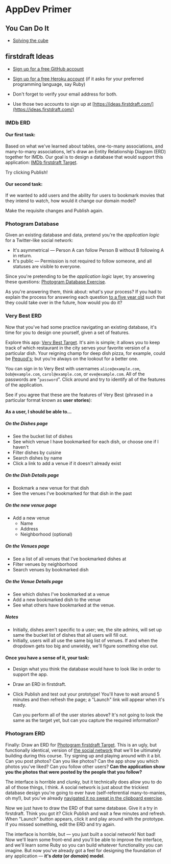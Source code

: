 # AppDev Primer

## You Can Do It

 - [Solving the cube](http://lghttp.60951.nexcesscdn.net/80487FB/Downloads/resources/downloads/Rubiks_3x3_Solution_Guide.pdf)
 
## firstdraft Ideas

 - [Sign up for a free GitHub account](https://github.com/join)
 
 - [Sign up for a free Heroku account](https://signup.heroku.com/) (if it asks for your preferred programming language, say Ruby)
 
 - Don't forget to verify your email address for both.
 
 - Use those two accounts to sign up at [https://ideas.firstdraft.com/](https://ideas.firstdraft.com/)
 
### IMDb ERD

#### Our first task:
 
Based on what we've learned about tables, one-to-many associations, and many-to-many associations, let's draw an Entity Relationship Diagram (ERD) together for IMDb. Our goal is to design a database that would support this application: [IMDb firstdraft Target](https://appdev-primer-imdb.herokuapp.com/).

Try clicking Publish!

#### Our second task:

If we wanted to add users and the ability for users to bookmark movies that they intend to watch, how would it change our domain model?

Make the requisite changes and Publish again.

### Photogram Database

Given an existing database and data, pretend you're the _application logic_ for a Twitter-like social network:

  - It's asymmetrical — Person A can follow Person B without B following A in return.
  - It's public — Permission is not required to follow someone, and all statuses are visible to everyone.

Since you're pretending to be the _application logic_ layer, try answering these questions: [Photogram Database Exercise](https://docs.google.com/spreadsheets/d/104IDD206ubqloGZbjtSUAYwfOsFpiC6bQ3C11Re57M4/edit#gid=0).

As you're answering them, think about: what's your process? If you had to explain the process for answering each question [to a five year old](https://vimeo.com/27060669) such that they could take over in the future, how would you do it?
 
### Very Best ERD

Now that you've had some practice navigating an existing database, it's time for you to design one yourself, given a set of features.
 
Explore this app: [Very Best Target](http://very-best-demo-pr-3.herokuapp.com/). It's aim is simple; it allows you to keep track of which restaurant in the city serves your favorite version of a particular dish. Your reigning champ for deep dish pizza, for example, could be [Pequod's](http://pequodspizza.com/); but you're always on the lookout for a better one.
 
You can sign in to Very Best with usernames `alice@example.com`, `bob@example.com`, `carol@example.com`, or `eve@example.com`. All of the passwords are "`password`". Click around and try to identify all of the features of the application.
 
See if you agree that these are the features of Very Best (phrased in a particular format known as **user stories**):
    
#### As a user, I should be able to...

##### On the Dishes page

 - See the bucket list of dishes
 - See which venue I have bookmarked for each dish, or choose one if I haven't
 - Filter dishes by cuisine
 - Search dishes by name
 - Click a link to add a venue if it doesn't already exist

##### On the Dish Details page

 - Bookmark a new venue for that dish
 - See the venues I've bookmarked for that dish in the past

##### On the new venue page

 - Add a new venue
   - Name
   - Address
   - Neighborhood (optional)

##### On the Venues page

 - See a list of all venues that I've bookmarked dishes at
 - Filter venues by neighborhood
 - Search venues by bookmarked dish

##### On the Venue Details page

 - See which dishes I've bookmarked at a venue
 - Add a new bookmarked dish to the venue
 - See what others have bookmarked at the venue.

##### Notes

 - Initially, dishes aren't specific to a user; we, the site admins, will set up same the bucket list of dishes that all users will fill out.
 - Initially, users will all use the same big list of venues. If and when the dropdown gets too big and unwieldy, we'll figure something else out.
  
#### Once you have a sense of it, your task:
 
 - Design what you think the database would have to look like in order to support the app.
 - Draw an ERD in firstdraft.
 - Click Publish and test out your prototype! You'll have to wait around 5 minutes and then refresh the page; a "Launch" link will appear when it's ready.
 
    Can you perform all of the user stories above? It's not going to look the same as the target yet, but can you capture the required information?
 
### Photogram ERD

Finally: Draw an ERD for [Photogram firstdraft Target](https://appdev-primer-photogram.herokuapp.com/users/sign_up). This is an ugly, but functionally identical, version of [the social network](http://photogram-final-target.herokuapp.com/) that we'll be ultimately building during this course. Try signing up and playing around with it a bit. Can you post photos? Can you like photos? Can the app show you which photos you've liked? Can you follow other users? **Can the application show you the photos that were posted by the people that you follow?**

The interface is horrible and clunky, but it technically does allow you to do all of those things, I think. A social network is just about the trickiest database design you're going to ever have (self-referential many-to-manies, oh  my!), but you've already [navigated it no sweat in the clipboard exercise](#photogram-database).

Now we just have to draw the ERD of that same database. Give it a try in firstdraft. Think you got it? Click Publish and wait a few minutes and refresh. When "Launch" button appears, click it and play around with the prototype. If you missed something, edit the ERD and try again.

The interface is horrible, but — you just built a social network! Not bad! Now we'll learn some front-end and you'll be able to improve the interface, and we'll learn some Ruby so you can build whatever functionality you can imagine. But now you've already got a feel for designing the foundation of any application — **it's _data_ (or _domain_) model**.